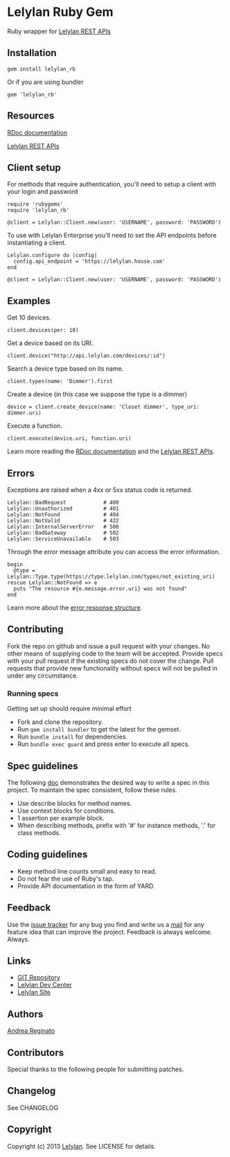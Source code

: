 # Lelylan Ruby Gem

Ruby wrapper for [Lelylan REST APIs](http://dev.lelylan.com)


## Installation

    gem install lelylan_rb

Or if you are using bundler 

    gem 'lelylan_rb'


## Resources

[RDoc documentation](http://rdoc.info/gems/lelylan.rb)

[Lelylan REST APIs](http://dev.lelylan.com)


## Client setup

For methods that require authentication, you'll need to setup a client with your login and password

    require 'rubygems'
    require 'lelylan_rb'

    @client = Lelylan::Client.new(user: 'USERNAME', password: 'PASSWORD')

To use with Lelylan Enterprise you'll need to set the API endpoints before instantiating a client.

    Lelylan.configure do |config|
      config.api_endpoint = 'https://lelylan.house.com'
    end

    @client = Lelylan::Client.new(user: 'USERNAME', password: 'PASSWORD')

## Examples

Get 10 devices.

    client.devices(per: 10)

Get a device based on its URI.

    client.device("http://api.lelylan.com/devices/:id")

Search a device type based on its name.

    client.types(name: 'Dimmer').first

Create a device (in this case we suppose the type is a dimmer)

    device = client.create_device(name: 'Closet dimmer', type_uri: dimmer.uri)

Execute a function.

    client.execute(device.uri, function.uri)

Learn more reading the [RDoc documentation](http://rdoc.info/gems/lelylan.rb) and the [Lelylan REST APIs](http://dev.lelylan.com).


## Errors

Exceptions are raised when a 4xx or 5xx status code is returned.

    Lelylan::BadRequest            # 400
    Lelylan::Unauthorized          # 401
    Lelylan::NotFound              # 404
    Lelylan::NotValid              # 422
    Lelylan::InternalServerError   # 500
    Lelylan::BadGateway            # 502
    Lelylan::ServiceUnavailable    # 503


Through the error message attribute you can access the error information.

    begin
      @type = Lelylan::Type.type(https://type.lelylan.com/types/not_existing_uri)
    rescue Lelylan::NotFound => e
      puts "The resource #{e.message.error.uri} was not found"
    end

Learn more about the [error response structure](http://dev.lelylan.com/rest/core/#errors).


## Contributing

Fork the repo on github and issue a pull request with your changes. No other means of supplying 
code to the team will be accepted. Provide specs with your pull request if the existing specs 
do not cover the change. Pull requests that provide new functionality without specs will not 
be pulled in under any circumstance.

### Running specs

Getting set up should require minimal effort

* Fork and clone the repository.
* Run `gem install bundler` to get the latest for the gemset.
* Run `bundle install` for dependencies.
* Run `bundle exec guard` and press enter to execute all specs.


## Spec guidelines

The following [doc](https://docs.google.com/document/d/1gi00-wwPaLk5VvoAJhBVNh9Htw4Rwmj-Ut88T4M2MwI/edit?hl=en#) demonstrates the desired way to write a spec in this project. To maintain the spec 
consistent, follow these rules.

* Use describe blocks for method names.
* Use context blocks for conditions.
* 1 assertion per example block.
* When describing methods, prefix with '#' for instance methods, '.' for class methods.


## Coding guidelines

* Keep method line counts small and easy to read.
* Do not fear the use of Ruby's tap.
* Provide API documentation in the form of YARD.


## Feedback

Use the [issue tracker](http://github.com/lelylan/lelylan_rb/issues) for any bug you find and write us a [mail](mailto:touch@lelylan.com)
for any feature idea that can improve the project. Feedback is always welcome. Always.


## Links 

* [GIT Repository](git://github.com/lelylan/lelylan_rb.git)
* [Lelylan Dev Center](http://dev.lelylan.com/type)
* [Lelylan Site](http://lelylan.com)


## Authors

[Andrea Reginato](twitter.com/andreareginato)


## Contributors

Special thanks to the following people for submitting patches.


## Changelog

See CHANGELOG


## Copyright

Copyright (c) 2013 [Lelylan](http://lelylan.com). See LICENSE for details.
